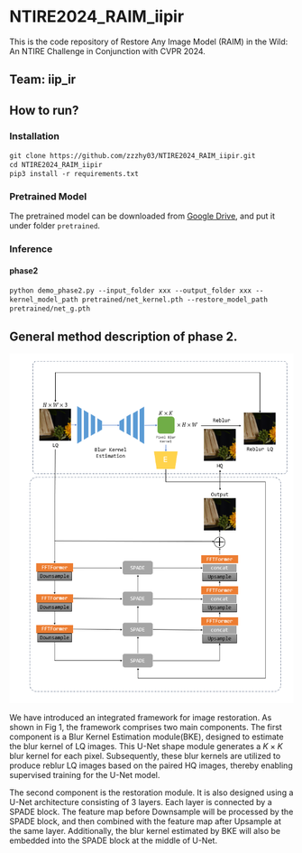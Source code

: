 # NTIRE2024_RAIM_iipir

This is the code repository of Restore Any Image Model (RAIM) in the Wild: An NTIRE Challenge in Conjunction with CVPR 2024.

## Team: **iip_ir**

## How to run?

### Installation

``` shell
git clone https://github.com/zzzhy03/NTIRE2024_RAIM_iipir.git
cd NTIRE2024_RAIM_iipir
pip3 install -r requirements.txt
```

### Pretrained Model

The pretrained model can be downloaded from [Google Drive](https://drive.google.com/drive/folders/1oHzTMuhQV831PPxkloox_D07nyqmyI-9?usp=drive_link), and put it under folder `pretrained`.



### Inference

#### phase2

``` shell
python demo_phase2.py --input_folder xxx --output_folder xxx --kernel_model_path pretrained/net_kernel.pth --restore_model_path pretrained/net_g.pth
```

## General method description of phase 2. 

![phase2](pic/phase2.png)

We have introduced an integrated framework for image restoration. As shown in Fig 1, the framework comprises two main components. The first component is a Blur Kernel Estimation module(BKE), designed to estimate the blur kernel of LQ images. This U-Net shape module generates a $K\times K$ blur kernel for each pixel. Subsequently, these blur kernels are utilized to produce reblur LQ images based on the paired HQ images, thereby enabling supervised training for the U-Net model.

The second component is the restoration module. It is also designed using a U-Net architecture consisting of 3 layers. Each layer is connected by a SPADE block. The feature map before Downsample will be processed by the SPADE block, and then combined with the feature map after Upsample at the same layer. Additionally, the blur kernel estimated by BKE will also be embedded into the SPADE block at the middle of U-Net. 

